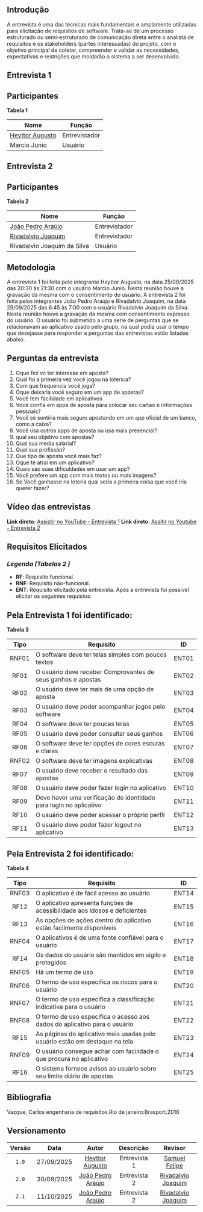 ## Introdução


A entrevista é uma das técnicas mais fundamentais e amplamente utilizadas para elicitação de requisitos de software. Trata-se de um processo estruturado ou semi-estruturado de comunicação direta entre o analista de requisitos e os stakeholders (partes interessadas) do projeto, com o objetivo principal de coletar, compreender e validar as necessidades, expectativas e restrições que moldarão o sistema a ser desenvolvido.

## **Entrevista 1**

## Participantes

**Tabela 1**

| Nome           | Função | 
|----------------|--------|
| [Heyttor Augusto](https://github.com/H3ytt0r62) | Entrevistador|
| Marcio Junio | Usuário |

## **Entrevista 2**

## Participantes

**Tabela 2**

| Nome           | Função | 
|----------------|--------|
| [João Pedro Araújo](https://github.com/Jadequilin) | Entrevistador|
| [Rivadalvio Joaquim](https://github.com/RivaFilho) | Entrevistador|
| Rivadalvio Joaquim da Silva | Usuário |

## Metodologia 

A entrevista 1 foi feita pelo integrante Heyttor Augusto, na data 25/09/2025 das 20:30 às 21:30 com o usuário Marcio Junio. Nesta reunião houve a gravação da mesma com o consentimento do usuário.
A entrevista 2 foi feita pelos integrantes João Pedro Araújo e Rivadalvio Joaquim, na data 29/09/2025 das 6:45 às 7:00 com o usuário Rivadalvio Joaquim da Silva. Nesta reunião houve a gravação da mesma com consentimento expresso do usuário.
O usuário foi submetido a uma serie de perguntas que se relacionavam ao aplicativo usado pelo grupo, na qual podia usar o tempo que desejasse para responder a perguntas das entrevistas estão listadas abaixo.

## Perguntas da entrevista

1. Oque fez vc ter interesse em aposta?
2. Qual foi a primeira vez você jogou na loterica?
3. Com que frequencia você joga?
4. Oque deixaria você seguro em um app de apostas?
5. Você tem facilidade em aplicativos
6. Você confia em apps de aposta para colocar seu cartao e informações pessoais?
7. Você se sentiria mais seguro apostando em um app oficial de um banco, como a caixa?
8. Você usa outros apps de aposta ou usa mais presencial?
9. qual seu objetivo com apostas?
10. Qual sua media salarial?
11. Qual sua profissão?
12. Que tipo de aposta você mais faz?
13. Oque te atrai em um aplicativo?
14. Quais sao suas dificuldades em usar um app?
15. Você prefere um app com mais textos ou mais imagens?
16. Se Você ganhasse na loteria qual seria a primeira coisa que você iria querer fazer?

## Vídeo das entrevistas

**Link direto**: [Assistir no YouTube - Entrevista 1](https://youtu.be/bgRhyvwzgjA?si=pm29yfpfTD3W2lM9)
**Link direto**: [Assitir no Youtube - Entrevista 2](https://youtu.be/PR2knBOYVz8)

## Requisitos Elicitados

### *Legenda (Tabelas 2 )*
- **RF**: Requisito funcional.
- **RNF**: Requisito não-funcional.
- **ENT**: Requisito elicitado pela entrevista.
Após a entrevista foi possivel elicitar os seguintes requistos:

## Pela Entrevista 1 foi identificado:
**Tabela 3**

| Tipo  | Requisito                                                                 |   ID   |
|:-----:|---------------------------------------------------------------------------|:------:|
|RNF01 | O software deve ter telas simples com poucos textos| ENT01|
|RF01 | O usuário deve receber Comprovantes de seus ganhos e apostas| ENT02|
|RF02 | O usuário deve ter mais de uma opção de aposta| ENT03|
|RF03 | O usuário deve poder acompanhar jogos pelo software| ENT04|
|RF04 | O software deve ter poucas telas| ENT05|
|RF05 | O usuário deve poder consultar seus ganhos| ENT06|
|RF06 | O software deve ter opções de cores escuras e claras| ENT07|
|RNF02 | O software deve ter imagens explicativas| ENT08|
|RF07 | O usuário deve receber o resultado das apostas| ENT09|
|RF08 | O usuário deve poder fazer login no aplicativo | ENT10|
|RF09 | Deve haver uma verificação de identidade para login no aplicativo |ENT11|
|RF10 | O usuário deve poder acessar o próprio perfil |ENT12|
|RF11 | O usuário deve poder fazer logout no aplicativo| ENT13|

## Pela Entrevista 2 foi identificado:

**Tabela 4**

| Tipo  | Requisito                                                                 |   ID   |
|:-----:|---------------------------------------------------------------------------|:------:|
|RNF03 | O aplicativo é de fácil acesso ao usuário| ENT14|
|RF12 | O aplicativo apresenta funções de acessibilidade aos idosos e deficientes| ENT15|
|RF13 | As opções de ações dentro do aplicativo estão facilmente disponíveis| ENT16|
|RNF04| O aplicativos é de uma fonte confiável para o usuário| ENT17|
|RF14 | Os dados do usuário são mantidos em sigilo e protegidos| ENT18|
|RNF05 | Há um termo de uso| ENT19|
|RNF06 | O termo de uso especifica os riscos para o usuário| ENT20|
|RNF07 | O termo de uso especifica a classificação indicativa para o usuário| ENT21|
|RNF08 | O termo de uso especifica o acesso aos dados do aplicativo para o usuário| ENT22|
|RF15 | As páginas do aplicativo mais usadas pelo usuário estão em destaque na tela| ENT23|
|RNF09 | O usuário consegue achar com facilidade o que procura no aplicativo| ENT24|
|RF16 | O sistema fornece avisos ao usuário sobre seu limite diário de apostas|ENT25|


## Bibliografia 

Vazque, Carlos engenharia de requisitos.Rio de janeiro:Brasport.2016

## Versionamento 

| Versão | Data       | Autor               | Descrição                                    | Revisor |
|:--------:|:------------:|:---------------------:|:----------------------------------------------:|:---------:|
| ``1.0``    | 27/09/2025 | [Heyttor Augusto](https://github.com/H3ytt0r62)     | Entrevista 1 | [Samuel Felipe](https://github.com/TerminaKng05) |
| ``2.0``    | 30/09/2025 | [João Pedro Araújo](https://github.com/Jadequilin)  | Entrevista 2 | [Rivadalvio Joaquim](https://github.com/RivaFilho)|
| ``2.1``    | 11/10/2025 | [João Pedro Araújo](https://github.com/Jadequilin)  | Entrevista 2 | [Rivadalvio Joaquim](https://github.com/RivaFilho)|







